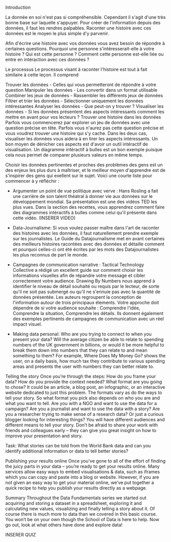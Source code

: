 Introduction

La donnée en soi n'est pas si compréhensible. Cependant il s'agit d'une très bonne base sur laquelle s'appuyer. Pour créer de l'information depuis des données, il faut les rendres palpables. Raconter une histoire avec ces données est le moyen le plus simple d'y parvenir.

Afin d'écrire une histoire avec vos données vous avez besoin de répondre à certaines questions. Pourquoi une personne s'intéresserait-elle à votre histoire ? Qui est cette personne ? Comment cette personne est-elle liée ou entre en intéraction avec ces données ?

Le processus
Le processus visant à raconter l'histoire est tout à fait similaire à cette leçon. Il comprend

Trouver les données - Celles qui vous permetteront de répondre à votre question
Manipuler les données - Les convertir dans un format utilisable
Combiner les jeux de données - Rassembler les différents jeux de données
Filtrer et trier les données - Sélectionner uniquement les données intéressantes
Analyser les données - Que peut-on y trouver ?
Visualiser les données - Si les données présentent des aspects intéressants comment les mettre en avant pour vos lecteurs ?
Trouver une histoire dans les données
Parfois vous commencerez par explorer un jeu de données avec une question précise en tête. Parfois vous n'aurez pas cette question précise et vous voudrez trouver une histoire qui s'y cache. Dans les deux cas, visualiser les données vous aidera à en tirer les aspects intéressants. Un bon moyen de dénicher ces aspects est d'avoir un outil intéractif de visualisation. Un diagramme intéractif à bulles est un bon exemple puisque cela nous permet de comparer plusieurs valeurs en même temps.

Choisir les données pertinentes et proches des problèmes des gens est un des enjeux les plus durs à maîtriser, et le meilleur moyen d'apprendre est de s'inspirer des gens qui exellent sur le sujet. Voici une courte liste pour commencer à y réfléchir :

- Argumenter un point de vue politique avec verve : Hans Rosling a fait une carrière de son talent théatral à donner vie aux données sur le développement mondial. Sa présentation est une des vidéos TED les plus vues. Dans la section des recettes, vous apprendrez comment faire des diagrammes intéractifs à bulles comme celui qu'il présente dans cette vidéo.
(INSERER VIDEO)

- Data-Journalisme: Si vous voulez passer maître dans l'art de raconter des histoires avec les données, il faut naturellement prendre exemple sur les journalistes. Le Guide du Datajournalisme met en avant certaines des meilleurs histoires racontées avec des données et détaille comment et pourquoi celles-ci ont été écrites par les mots des Datajournalistes les plus reconnus de part le monde.

- Campagnes de communication narrative : Tactical Technology Collective a rédigé un excellent guide sur comment choisir les informations visuelles afin de répandre votre message et cibler correctement votre audience. Drawing By Numbers nous apprend à identifier le niveau de détail souhaité ou requis par le lecteur, de sorte qu'il ne soit pas submergé ou qu'il ne s'ennuie pas avec la quantité de données présentée. Les auteurs regroupent la conception de l'information autour de trois principaux élements. Votre approche doit dépendre de si votre audience souhaite : Comprendre l'idée, Comprendre la situation, Comprendre les détails. Ils donnent également des exemples pertinents de campagnes de communication avec un réel impact visuel.

- Making data personal: Who are you trying to connect to when you present your data? Will the average citizen be able to relate to spending numbers of the UK government in billions, or would it be more helpful to break them down into numbers that they can relate to and mean something to them? For example, Where Does My Money Go? shows the user, on a daily basis, how much tax they contribute to various spending areas and presents the user with numbers they can better relate to.

Telling the story
Once you’re through the steps: How do you frame your data? How do you provide the context needed? What format are you going to chose? It could be an article, a blog post, an infographic, or an interactive website dedicated to just this problem. The formats vary as do the ways to tell your story. So what format you pick also depends on who you are and what you want to tell. Are you with a NGO and want to use the data for a campaign? Are you a journalist and want to use the data with a story? Are you a researcher trying to make sense of a research data? Or just a curious blogger looking for interesting things? You will have different audiences and different means to tell your story. Don’t be afraid to share your work with friends and colleagues early – they can give you great insight on how to improve your presentation and story.

Task: What stories can be told from the World Bank data and can you identify additional information or data to tell better stories?

Publishing your results online
Once you’ve gone to all of the effort of finding the juicy parts in your data – you’re ready to get your results online. Many services allow easy ways to embed visualisations & data, such as iframes which you can copy and paste into a blog or website. However, if you are not given an easy way to get your material online, we’ve put together a quick recipe to help you publish your results directly as a webpage.

Summary
Throughout the Data Fundamentals series we started out acquiring and storing a dataset in a spreadsheet, exploring it and calculating new values, visualizing and finally telling a story about it. Of course there is much more to data than we covered in this basic course. You won’t be on your own though the School of Data is here to help. Now go out, look at what others have done and explore data!

INSERER QUIZ

